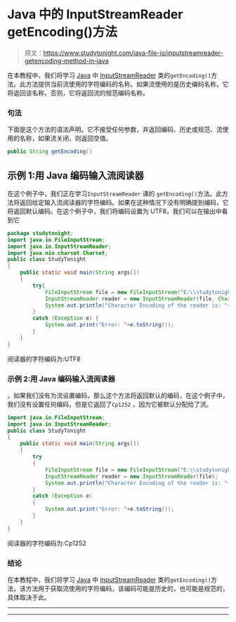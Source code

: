 # Java 中的 InputStreamReader getEncoding()方法

> 原文：<https://www.studytonight.com/java-file-io/inputstreamreader-getencoding-method-in-java>

在本教程中，我们将学习 [Java](https://www.studytonight.com/java/) 中 [InputStreamReader](https://www.studytonight.com/java-file-io/java-inputstreamreader) 类的`getEncoding()`方法。此方法提供当前流使用的字符编码的名称。如果流使用的是历史编码名称，它将返回该名称，否则，它将返回流的规范编码名称。

### 句法

下面是这个方法的语法声明。它不接受任何参数，并返回编码、历史或规范、流使用的名称，如果流关闭，则返回空值。

```java
public String getEncoding()
```

## 示例 1:用 Java 编码输入流阅读器

在这个例子中，我们正在学习`InputStreamReader` 课的 `getEncoding()`方法。此方法将返回给定输入流阅读器的字符编码。如果在这种情况下没有明确提到编码，它将返回默认编码。在这个例子中，我们将编码设置为 UTF8，我们可以在输出中看到它

```java
package studytonight;
import java.io.FileInputStream;
import java.io.InputStreamReader;
import java.nio.charset.Charset;
public class StudyTonight 
{
	public static void main(String args[])
	{
		try{  
			FileInputStream file = new FileInputStream("E:\\studytonight\\output.txt");  
			InputStreamReader reader = new InputStreamReader(file, Charset.forName("UTF8"));  			
			System.out.println("Character Encoding of the reader is: "+reader.getEncoding());
		}
		catch (Exception e)	{  
			System.out.print("Error: "+e.toString());
		}  
	}
}
```

阅读器的字符编码为:UTF8

### 示例 2:用 Java 编码输入流阅读器

。如果我们没有为流设置编码，那么这个方法将返回默认的编码，在这个例子中，我们没有设置任何编码，但是它返回了`Cp1252` ，因为它被默认分配给了流。

```java
import java.io.FileInputStream;
import java.io.InputStreamReader;
public class StudyTonight 
{
	public static void main(String args[])
	{
		try
		{  
			FileInputStream file = new FileInputStream("E:\\studytonight\\output.txt");  
			InputStreamReader reader = new InputStreamReader(file);  			
			System.out.println("Character Encoding of the reader is: "+reader.getEncoding());
		}
		catch (Exception e)	
		{  
			System.out.print("Error: "+e.toString());
		}  
	}
}
```

阅读器的字符编码为:Cp1252

### 结论

在本教程中，我们将学习 [Java](https://www.studytonight.com/java/) 中 [InputStreamReader](https://www.studytonight.com/java-file-io/java-inputstreamreader) 类的`getEncoding()`方法，该方法用于获取流使用的字符编码，该编码可能是历史的，也可能是规范的，具体取决于此。

* * *

* * *